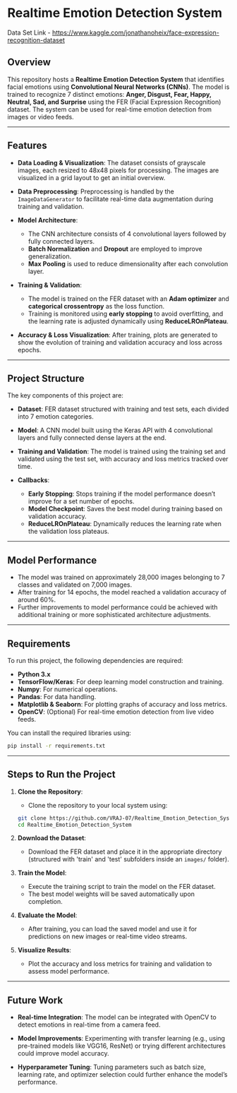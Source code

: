 # Realtime Emotion Detection System

Data Set Link - https://www.kaggle.com/jonathanoheix/face-expression-recognition-dataset

## Overview

This repository hosts a **Realtime Emotion Detection System** that identifies facial emotions using **Convolutional Neural Networks (CNNs)**. The model is trained to recognize 7 distinct emotions: **Anger, Disgust, Fear, Happy, Neutral, Sad, and Surprise** using the FER (Facial Expression Recognition) dataset. The system can be used for real-time emotion detection from images or video feeds.

---

## Features

- **Data Loading & Visualization**: The dataset consists of grayscale images, each resized to 48x48 pixels for processing. The images are visualized in a grid layout to get an initial overview.
  
- **Data Preprocessing**: Preprocessing is handled by the `ImageDataGenerator` to facilitate real-time data augmentation during training and validation.

- **Model Architecture**: 
  - The CNN architecture consists of 4 convolutional layers followed by fully connected layers.
  - **Batch Normalization** and **Dropout** are employed to improve generalization.
  - **Max Pooling** is used to reduce dimensionality after each convolution layer.

- **Training & Validation**: 
  - The model is trained on the FER dataset with an **Adam optimizer** and **categorical crossentropy** as the loss function.
  - Training is monitored using **early stopping** to avoid overfitting, and the learning rate is adjusted dynamically using **ReduceLROnPlateau**.

- **Accuracy & Loss Visualization**: After training, plots are generated to show the evolution of training and validation accuracy and loss across epochs.

---

## Project Structure

The key components of this project are:

- **Dataset**: FER dataset structured with training and test sets, each divided into 7 emotion categories.
  
- **Model**: A CNN model built using the Keras API with 4 convolutional layers and fully connected dense layers at the end.

- **Training and Validation**: The model is trained using the training set and validated using the test set, with accuracy and loss metrics tracked over time.

- **Callbacks**: 
  - **Early Stopping**: Stops training if the model performance doesn’t improve for a set number of epochs.
  - **Model Checkpoint**: Saves the best model during training based on validation accuracy.
  - **ReduceLROnPlateau**: Dynamically reduces the learning rate when the validation loss plateaus.

---

## Model Performance

- The model was trained on approximately 28,000 images belonging to 7 classes and validated on 7,000 images.
- After training for 14 epochs, the model reached a validation accuracy of around 60%.
- Further improvements to model performance could be achieved with additional training or more sophisticated architecture adjustments.

---

## Requirements

To run this project, the following dependencies are required:

- **Python 3.x**
- **TensorFlow/Keras**: For deep learning model construction and training.
- **Numpy**: For numerical operations.
- **Pandas**: For data handling.
- **Matplotlib & Seaborn**: For plotting graphs of accuracy and loss metrics.
- **OpenCV**: (Optional) For real-time emotion detection from live video feeds.

You can install the required libraries using:

```bash
pip install -r requirements.txt
```

---

## Steps to Run the Project

1. **Clone the Repository**:
   - Clone the repository to your local system using:
   ```bash
   git clone https://github.com/VRAJ-07/Realtime_Emotion_Detection_System.git
   cd Realtime_Emotion_Detection_System
   ```

2. **Download the Dataset**:
   - Download the FER dataset and place it in the appropriate directory (structured with 'train' and 'test' subfolders inside an `images/` folder).

3. **Train the Model**:
   - Execute the training script to train the model on the FER dataset.
   - The best model weights will be saved automatically upon completion.

4. **Evaluate the Model**:
   - After training, you can load the saved model and use it for predictions on new images or real-time video streams.

5. **Visualize Results**:
   - Plot the accuracy and loss metrics for training and validation to assess model performance.

---

## Future Work

- **Real-time Integration**: The model can be integrated with OpenCV to detect emotions in real-time from a camera feed.
  
- **Model Improvements**: Experimenting with transfer learning (e.g., using pre-trained models like VGG16, ResNet) or trying different architectures could improve model accuracy.
  
- **Hyperparameter Tuning**: Tuning parameters such as batch size, learning rate, and optimizer selection could further enhance the model’s performance.
